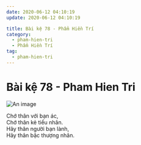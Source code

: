 ```yaml
---
date: 2020-06-12 04:10:19
update: 2020-06-12 04:10:19

title: Bài kệ 78 - Phẩm Hiền Trí
category:
  - pham-hien-tri
  - Phẩm Hiền Trí
tag:
  - pham-hien-tri
---
```


# Bài kệ 78 - Pham Hien Tri

![An image](/img/pham-hien-tri/pham-hien-tri-078.jpg)

Chớ thân với bạn ác,<br>Chớ thân kẻ tiểu nhân.<br>Hãy thân người bạn lành,<br>Hãy thân bậc thượng nhân.<br>
